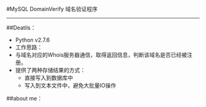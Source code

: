 #MySQL DomainVerify 域名验证程序

--------

##Deatils：

*  Python v2.7.6
*  工作思路：
  *  与域名对应的Whois服务器通信，取得返回信息，判断该域名是否已经被注册。
* 提供了两种存储结果的方式：
  * 直接写入到数据库中
  * 写入到文本文件中，避免大批量IO操作

##about me：

